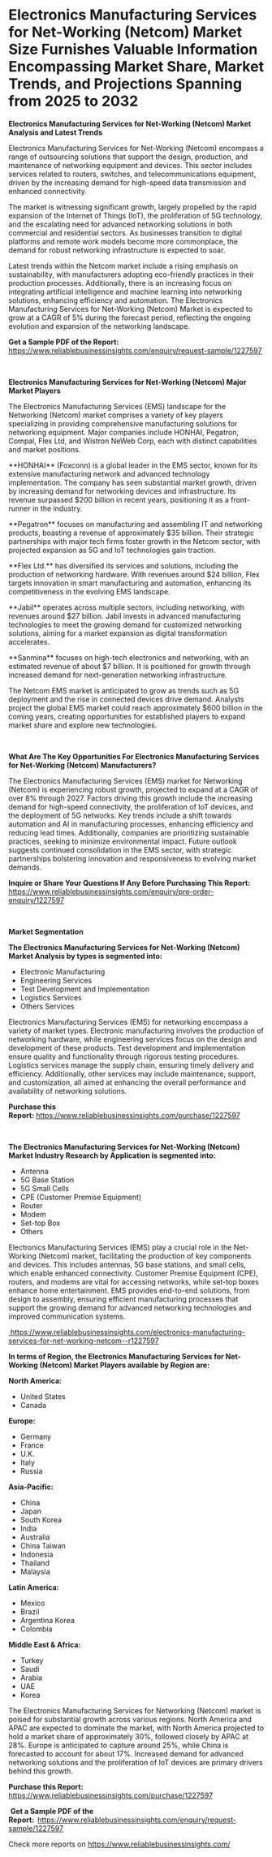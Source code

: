<p><h1>Electronics Manufacturing Services for Net-Working (Netcom) Market Size Furnishes Valuable Information Encompassing Market Share, Market Trends, and Projections Spanning from 2025 to 2032</h1></p><p><strong>Electronics Manufacturing Services for Net-Working (Netcom) Market Analysis and Latest Trends</strong></p>
<p><p>Electronics Manufacturing Services for Net-Working (Netcom) encompass a range of outsourcing solutions that support the design, production, and maintenance of networking equipment and devices. This sector includes services related to routers, switches, and telecommunications equipment, driven by the increasing demand for high-speed data transmission and enhanced connectivity.</p><p>The market is witnessing significant growth, largely propelled by the rapid expansion of the Internet of Things (IoT), the proliferation of 5G technology, and the escalating need for advanced networking solutions in both commercial and residential sectors. As businesses transition to digital platforms and remote work models become more commonplace, the demand for robust networking infrastructure is expected to soar.</p><p>Latest trends within the Netcom market include a rising emphasis on sustainability, with manufacturers adopting eco-friendly practices in their production processes. Additionally, there is an increasing focus on integrating artificial intelligence and machine learning into networking solutions, enhancing efficiency and automation. The Electronics Manufacturing Services for Net-Working (Netcom) Market is expected to grow at a CAGR of 5% during the forecast period, reflecting the ongoing evolution and expansion of the networking landscape.</p></p>
<p><strong>Get a Sample PDF of the Report:&nbsp;</strong> <a href="https://www.reliablebusinessinsights.com/enquiry/request-sample/1227597?utm_campaign=2190&utm_medium=2&utm_source=Github&utm_content=ia&utm_term=11032025&utm_id=electronics-manufacturing-services-for-net-working-netcom">https://www.reliablebusinessinsights.com/enquiry/request-sample/1227597</a></p>
<p>&nbsp;</p>
<p><strong>Electronics Manufacturing Services for Net-Working (Netcom) Major Market Players</strong></p>
<p><p>The Electronics Manufacturing Services (EMS) landscape for the Networking (Netcom) market comprises a variety of key players specializing in providing comprehensive manufacturing solutions for networking equipment. Major companies include HONHAI, Pegatron, Compal, Flex Ltd, and Wistron NeWeb Corp, each with distinct capabilities and market positions.</p><p>**HONHAI** (Foxconn) is a global leader in the EMS sector, known for its extensive manufacturing network and advanced technology implementation. The company has seen substantial market growth, driven by increasing demand for networking devices and infrastructure. Its revenue surpassed $200 billion in recent years, positioning it as a front-runner in the industry.</p><p>**Pegatron** focuses on manufacturing and assembling IT and networking products, boasting a revenue of approximately $35 billion. Their strategic partnerships with major tech firms foster growth in the Netcom sector, with projected expansion as 5G and IoT technologies gain traction.</p><p>**Flex Ltd.** has diversified its services and solutions, including the production of networking hardware. With revenues around $24 billion, Flex targets innovation in smart manufacturing and automation, enhancing its competitiveness in the evolving EMS landscape.</p><p>**Jabil** operates across multiple sectors, including networking, with revenues around $27 billion. Jabil invests in advanced manufacturing technologies to meet the growing demand for customized networking solutions, aiming for a market expansion as digital transformation accelerates.</p><p>**Sanmina** focuses on high-tech electronics and networking, with an estimated revenue of about $7 billion. It is positioned for growth through increased demand for next-generation networking infrastructure.</p><p>The Netcom EMS market is anticipated to grow as trends such as 5G deployment and the rise in connected devices drive demand. Analysts project the global EMS market could reach approximately $600 billion in the coming years, creating opportunities for established players to expand market share and explore new technologies.</p></p>
<p>&nbsp;</p>
<p><strong>What Are The Key Opportunities For Electronics Manufacturing Services for Net-Working (Netcom) Manufacturers?</strong></p>
<p><p>The Electronics Manufacturing Services (EMS) market for Networking (Netcom) is experiencing robust growth, projected to expand at a CAGR of over 8% through 2027. Factors driving this growth include the increasing demand for high-speed connectivity, the proliferation of IoT devices, and the deployment of 5G networks. Key trends include a shift towards automation and AI in manufacturing processes, enhancing efficiency and reducing lead times. Additionally, companies are prioritizing sustainable practices, seeking to minimize environmental impact. Future outlook suggests continued consolidation in the EMS sector, with strategic partnerships bolstering innovation and responsiveness to evolving market demands.</p></p>
<p><strong>Inquire or Share Your Questions If Any Before Purchasing This Report:</strong> <a href="https://www.reliablebusinessinsights.com/enquiry/pre-order-enquiry/1227597?utm_campaign=2190&utm_medium=2&utm_source=Github&utm_content=ia&utm_term=11032025&utm_id=electronics-manufacturing-services-for-net-working-netcom">https://www.reliablebusinessinsights.com/enquiry/pre-order-enquiry/1227597</a></p>
<p>&nbsp;</p>
<p><strong>Market Segmentation</strong></p>
<p><strong>The Electronics Manufacturing Services for Net-Working (Netcom) Market Analysis by types is segmented into:</strong></p>
<p><ul><li>Electronic Manufacturing</li><li>Engineering Services</li><li>Test Development and Implementation</li><li>Logistics Services</li><li>Others Services</li></ul></p>
<p><p>Electronics Manufacturing Services (EMS) for networking encompass a variety of market types. Electronic manufacturing involves the production of networking hardware, while engineering services focus on the design and development of these products. Test development and implementation ensure quality and functionality through rigorous testing procedures. Logistics services manage the supply chain, ensuring timely delivery and efficiency. Additionally, other services may include maintenance, support, and customization, all aimed at enhancing the overall performance and availability of networking solutions.</p></p>
<p><strong>Purchase this Report:&nbsp;</strong><a href="https://www.reliablebusinessinsights.com/purchase/1227597?utm_campaign=2190&utm_medium=2&utm_source=Github&utm_content=ia&utm_term=11032025&utm_id=electronics-manufacturing-services-for-net-working-netcom">https://www.reliablebusinessinsights.com/purchase/1227597</a></p>
<p>&nbsp;</p>
<p><strong>The Electronics Manufacturing Services for Net-Working (Netcom) Market Industry Research by Application is segmented into:</strong></p>
<p><ul><li>Antenna</li><li>5G Base Station</li><li>5G Small Cells</li><li>CPE (Customer Premise Equipment)</li><li>Router</li><li>Modem</li><li>Set-top Box</li><li>Others</li></ul></p>
<p><p>Electronics Manufacturing Services (EMS) play a crucial role in the Net-Working (Netcom) market, facilitating the production of key components and devices. This includes antennas, 5G base stations, and small cells, which enable enhanced connectivity. Customer Premise Equipment (CPE), routers, and modems are vital for accessing networks, while set-top boxes enhance home entertainment. EMS provides end-to-end solutions, from design to assembly, ensuring efficient manufacturing processes that support the growing demand for advanced networking technologies and improved communication systems.</p></p>
<p><a href="https://www.reliablebusinessinsights.com/electronics-manufacturing-services-for-net-working-netcom--r1227597?utm_campaign=2190&utm_medium=2&utm_source=Github&utm_content=ia&utm_term=11032025&utm_id=electronics-manufacturing-services-for-net-working-netcom">&nbsp;https://www.reliablebusinessinsights.com/electronics-manufacturing-services-for-net-working-netcom--r1227597</a></p>
<p><strong>In terms of Region, the Electronics Manufacturing Services for Net-Working (Netcom) Market Players available by Region are:</strong></p>
<p>
    <p> <strong> North America: </strong>
        <ul>
            <li>United States</li>
            <li>Canada</li>
        </ul>
        </p> 
    <p> <strong> Europe: </strong>
        <ul>
            <li>Germany</li>
            <li>France</li>
            <li>U.K.</li>
            <li>Italy</li>
            <li>Russia</li>
        </ul>
        </p> 
    <p> <strong> Asia-Pacific: </strong>
        <ul>
            <li>China</li>
            <li>Japan</li>
            <li>South Korea</li>
            <li>India</li>
            <li>Australia</li>
            <li>China Taiwan</li>
            <li>Indonesia</li>
            <li>Thailand</li>
            <li>Malaysia</li>
        </ul>
        </p> 
    <p> <strong> Latin America: </strong>
        <ul>
            <li>Mexico</li>
            <li>Brazil</li>
            <li>Argentina Korea</li>
            <li>Colombia</li>
        </ul>
        </p> 
    <p> <strong> Middle East & Africa: </strong>
        <ul>
            <li>Turkey</li>
            <li>Saudi</li>
            <li>Arabia</li>
            <li>UAE</li>
            <li>Korea</li>
        </ul>
    </p>
    </p>
<p><p>The Electronics Manufacturing Services for Networking (Netcom) market is poised for substantial growth across various regions. North America and APAC are expected to dominate the market, with North America projected to hold a market share of approximately 30%, followed closely by APAC at 28%. Europe is anticipated to capture around 25%, while China is forecasted to account for about 17%. Increased demand for advanced networking solutions and the proliferation of IoT devices are primary drivers behind this growth.</p></p>
<p><strong>Purchase this Report: </strong><a href="https://www.reliablebusinessinsights.com/purchase/1227597?utm_campaign=2190&utm_medium=2&utm_source=Github&utm_content=ia&utm_term=11032025&utm_id=electronics-manufacturing-services-for-net-working-netcom">https://www.reliablebusinessinsights.com/purchase/1227597</a></p>
<p>&nbsp;<strong>Get a Sample PDF of the Report:&nbsp;&nbsp;</strong><a href="https://www.reliablebusinessinsights.com/enquiry/request-sample/1227597?utm_campaign=2190&utm_medium=2&utm_source=Github&utm_content=ia&utm_term=11032025&utm_id=electronics-manufacturing-services-for-net-working-netcom">https://www.reliablebusinessinsights.com/enquiry/request-sample/1227597</a></p>
<p><strong></strong></p>
<p>Check more reports on <a href="https://www.reliablebusinessinsights.com/?utm_campaign=2190&utm_medium=2&utm_source=Github&utm_content=ia&utm_term=11032025&utm_id=electronics-manufacturing-services-for-net-working-netcom">https://www.reliablebusinessinsights.com/</a></p>